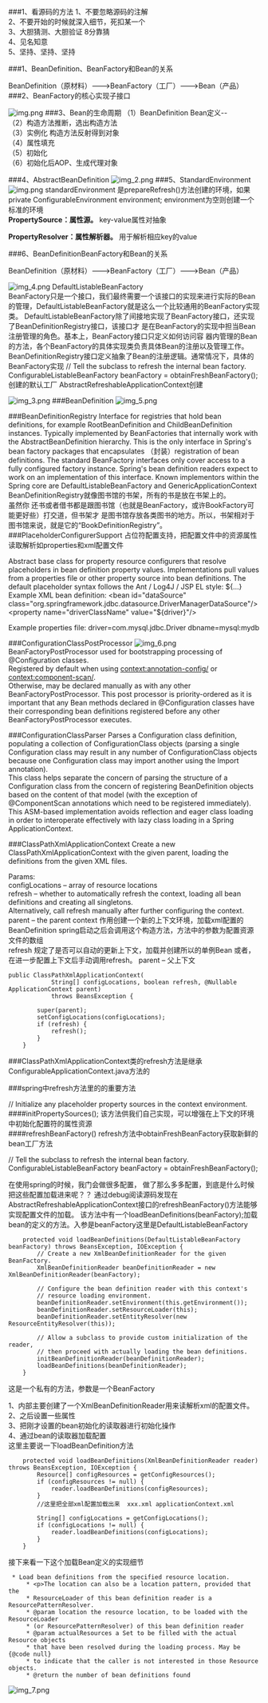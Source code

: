 
###1、看源码的方法
1、不要忽略源码的注解  
2、不要开始的时候就深入细节，死扣某一个  
3、大胆猜测、大胆验证 8分靠猜  
4、见名知意  
5、坚持、坚持、坚持



###1、BeanDefinition、BeanFactory和Bean的关系


BeanDefinition（原材料）--->BeanFactory（工厂）--->Bean（产品）
###2、BeanFactory的核心实现子接口

![img.png](img7.png)
###3、Bean的生命周期
（1）BeanDefinition Bean定义--  
（2）构造方法推断，选出构造方法   
（3）实例化 构造方法反射得到对象  
（4）属性填充  
（5）初始化  
（6）初始化后AOP、生成代理对象

###4、AbstractBeanDefinition
![img_2.png](img_8.png)
###5、StandardEnvironment
![img.png](img.png)
standardEnvironment 是prepareRefresh()方法创建的环境，如果private ConfigurableEnvironment environment;
environment为空则创建一个标准的环境  
**PropertySource：属性源。**    key-value属性对抽象   


**PropertyResolver：属性解析器。** 用于解析相应key的value

###6、BeanDefinitionBeanFactory和Bean的关系


BeanDefinition（原材料）--->BeanFactory（工厂）--->Bean（产品）

![img_4.png](img_4.png)
DefaultListableBeanFactory  
BeanFactory只是一个接口，我们最终需要一个该接口的实现来进行实际的Bean的管理，DefaultListableBeanFactory就是这么一个比较通用的BeanFactory实现类。
DefaultListableBeanFactory除了间接地实现了BeanFactory接口，还实现了BeanDefinitionRegistry接口，该接口才
是在BeanFactory的实现中担当Bean注册管理的角色。基本上，BeanFactory接口只定义如何访问容
器内管理的Bean的方法，各个BeanFactory的具体实现类负责具体Bean的注册以及管理工作。
BeanDefinitionRegistry接口定义抽象了Bean的注册逻辑。通常情况下，具体的BeanFactory实现
// Tell the subclass to refresh the internal bean factory.
ConfigurableListableBeanFactory beanFactory = obtainFreshBeanFactory();
创建的默认工厂
AbstractRefreshableApplicationContext创建  



![img_3.png](img_3.png)
###BeanDefinition
![img_5.png](img_5.png)

###BeanDefinitionRegistry
Interface for registries that hold bean definitions, for example RootBeanDefinition and ChildBeanDefinition instances. Typically implemented by BeanFactories that internally work with the AbstractBeanDefinition hierarchy.
This is the only interface in Spring's bean factory packages that encapsulates （封装）registration of bean definitions. The standard BeanFactory interfaces only cover access to a fully configured factory instance.
Spring's bean definition readers expect to work on an implementation of this interface. Known implementors within the Spring core are DefaultListableBeanFactory and GenericApplicationContext
BeanDefinitionRegistry就像图书馆的书架，所有的书是放在书架上的。   
虽然你
还书或者借书都是跟图书馆（也就是BeanFactory，或许BookFactory可能更好些）打交道，但书架才
是图书馆存放各类图书的地方。所以，书架相对于图书馆来说，就是它的“BookDefinitionRegistry”。
###PlaceholderConfigurerSupport
占位符配置支持，把配置文件中的资源属性读取解析如properties和xml配置文件  

Abstract base class for property resource configurers that resolve placeholders in bean definition property values. Implementations pull values from a properties file or other property source into bean definitions.
The default placeholder syntax follows the Ant / Log4J / JSP EL style:
${...}
Example XML bean definition:
<bean id="dataSource" class="org.springframework.jdbc.datasource.DriverManagerDataSource"/>
<property name="driverClassName" value="${driver}"/>
<property name="url" value="jdbc:${dbname}"/>
</bean>

Example properties file:
driver=com.mysql.jdbc.Driver
dbname=mysql:mydb

###ConfigurationClassPostProcessor
![img_6.png](img_6.png)
BeanFactoryPostProcessor used for bootstrapping processing of @Configuration classes.  
Registered by default when using <context:annotation-config/> or <context:component-scan/>.   
Otherwise, may be declared manually as with any other BeanFactoryPostProcessor.
This post processor is priority-ordered as it is important that any Bean methods declared in @Configuration classes have their corresponding bean definitions registered before any other BeanFactoryPostProcessor executes.

###ConfigurationClassParser
Parses a Configuration class definition, populating a collection of ConfigurationClass objects (parsing a single Configuration class may result in any number of ConfigurationClass objects because one Configuration class may import another using the Import annotation).  
This class helps separate the concern of parsing the structure of a Configuration class from the concern of registering BeanDefinition objects based on the content of that model (with the exception of @ComponentScan annotations which need to be registered immediately).  
This ASM-based implementation avoids reflection and eager class loading in order to interoperate effectively with lazy class loading in a Spring ApplicationContext.


###ClassPathXmlApplicationContext
Create a new ClassPathXmlApplicationContext with the given parent, loading the definitions from the given XML files.  

Params:  
configLocations – array of resource locations  
refresh – whether to automatically refresh the context, loading all bean definitions and creating all singletons.   
Alternatively, call refresh manually after further configuring the context.  
parent – the parent context
作用创建一个新的上下文环境，加载xml配置的BeanDefinition
spring启动之后会调用这个构造方法，方法中的参数为配置资源文件的数组  
refresh 规定了是否可以自动的更新上下文，加载并创建所以的单例Bean
或者，在进一步配置上下文后手动调用refresh。
parent – 父上下文
```
public ClassPathXmlApplicationContext(
			String[] configLocations, boolean refresh, @Nullable ApplicationContext parent)
			throws BeansException {

		super(parent);
		setConfigLocations(configLocations);
		if (refresh) {
			refresh();
		}
	}
```
###ClassPathXmlApplicationContext类的refresh方法是继承ConfigurableApplicationContext.java方法的

###spring中refresh方法里的的重要方法

// Initialize any placeholder property sources in the context environment.
####initPropertySources();
该方法供我们自己实现，可以增强在上下文的环境中初始化配置符的属性资源  
####refreshBeanFactory()
refresh方法中obtainFreshBeanFactory获取新鲜的bean工厂方法  

// Tell the subclass to refresh the internal bean factory.
ConfigurableListableBeanFactory beanFactory = obtainFreshBeanFactory();

在使用spring的时候，我门会做很多配置，
做了那么多多配置，到底是什么时候把这些配置加载进来呢？？
通过debug阅读源码发现在AbstractRefreshableApplicationContext接口的refreshBeanFactory()方法能够实现配置文件的加载。
该方法中有一个loadBeanDefinitions(beanFactory);加载bean的定义的方法。入参是beanFactory这里是DefaultListableBeanFactory
```
	protected void loadBeanDefinitions(DefaultListableBeanFactory beanFactory) throws BeansException, IOException {
		// Create a new XmlBeanDefinitionReader for the given BeanFactory.
		XmlBeanDefinitionReader beanDefinitionReader = new XmlBeanDefinitionReader(beanFactory);

		// Configure the bean definition reader with this context's
		// resource loading environment.
		beanDefinitionReader.setEnvironment(this.getEnvironment());
		beanDefinitionReader.setResourceLoader(this);
		beanDefinitionReader.setEntityResolver(new ResourceEntityResolver(this));

		// Allow a subclass to provide custom initialization of the reader,
		// then proceed with actually loading the bean definitions.
		initBeanDefinitionReader(beanDefinitionReader);
		loadBeanDefinitions(beanDefinitionReader);
	}

```
这是一个私有的方法，参数是一个BeanFactory

1、内部主要创建了一个XmlBeanDefinitionReader用来读解析xml的配置文件。  
2、之后设置一些属性  
3、把刚才设置的bean初始化的读取器进行初始化操作  
4、通过bean的读取器加载配置  
这里主要说一下loadBeanDefinition方法
```
	protected void loadBeanDefinitions(XmlBeanDefinitionReader reader) throws BeansException, IOException {
		Resource[] configResources = getConfigResources();
		if (configResources != null) {
			reader.loadBeanDefinitions(configResources);
		}
		//这里把全部xml配置加载出来  xxx.xml applicationContext.xml

		String[] configLocations = getConfigLocations();
		if (configLocations != null) {
			reader.loadBeanDefinitions(configLocations);
		}
	}
```
接下来看一下这个加载Bean定义的实现细节
```
 * Load bean definitions from the specified resource location.
	 * <p>The location can also be a location pattern, provided that the
	 * ResourceLoader of this bean definition reader is a ResourcePatternResolver.
	 * @param location the resource location, to be loaded with the ResourceLoader
	 * (or ResourcePatternResolver) of this bean definition reader
	 * @param actualResources a Set to be filled with the actual Resource objects
	 * that have been resolved during the loading process. May be {@code null}
	 * to indicate that the caller is not interested in those Resource objects.
	 * @return the number of bean definitions found
```

![img_7.png](img_7.png)